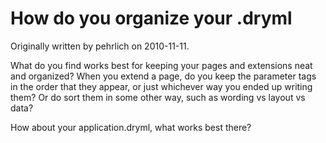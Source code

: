 # How do you organize your .dryml

Originally written by pehrlich on 2010-11-11.

What do you find works best for keeping your pages and extensions neat and organized?  When you extend a page, do you keep the parameter tags in the order that they appear, or just whichever way you ended up writing them?  Or do sort them in some other way, such as wording vs layout vs data?

How about your application.dryml, what works best there?